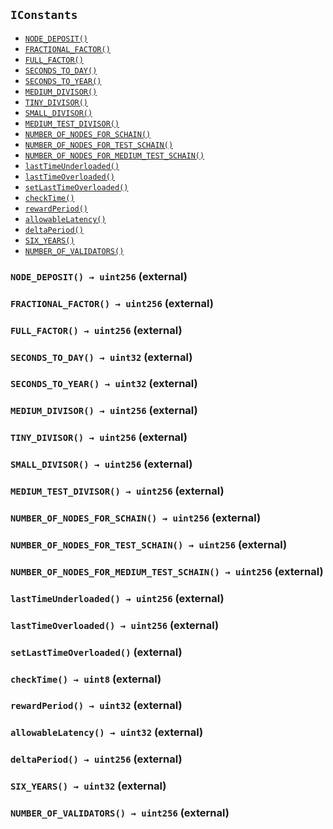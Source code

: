 [ConstantsHolder]: ../ConstantsHolder.md#ConstantsHolder
[Permissions-allow-string-]: ../ConstantsHolder.md#Permissions-allow-string-
[Permissions-allowMultiple-string-string-]: ../ConstantsHolder.md#Permissions-allowMultiple-string-string-
[Ownable-onlyOwner--]: ../ConstantsHolder.md#Ownable-onlyOwner--
[ConstantsHolder-constructor-address-]: ../ConstantsHolder.md#ConstantsHolder-constructor-address-
[ConstantsHolder-setPeriods-uint32-uint32-]: ../ConstantsHolder.md#ConstantsHolder-setPeriods-uint32-uint32-
[ConstantsHolder-setCheckTime-uint8-]: ../ConstantsHolder.md#ConstantsHolder-setCheckTime-uint8-
[ConstantsHolder-setLastTimeUnderloaded--]: ../ConstantsHolder.md#ConstantsHolder-setLastTimeUnderloaded--
[ConstantsHolder-setLastTimeOverloaded--]: ../ConstantsHolder.md#ConstantsHolder-setLastTimeOverloaded--
[ConstantsHolder-setLatency-uint32-]: ../ConstantsHolder.md#ConstantsHolder-setLatency-uint32-
[Ownable-constructor--]: ../ConstantsHolder.md#Ownable-constructor--
[Ownable-transferOwnership-address-]: ../ConstantsHolder.md#Ownable-transferOwnership-address-
[IConstants-NODE_DEPOSIT--]: ../ConstantsHolder.md#IConstants-NODE_DEPOSIT--
[IConstants-FRACTIONAL_FACTOR--]: ../ConstantsHolder.md#IConstants-FRACTIONAL_FACTOR--
[IConstants-FULL_FACTOR--]: ../ConstantsHolder.md#IConstants-FULL_FACTOR--
[IConstants-SECONDS_TO_DAY--]: ../ConstantsHolder.md#IConstants-SECONDS_TO_DAY--
[IConstants-SECONDS_TO_YEAR--]: ../ConstantsHolder.md#IConstants-SECONDS_TO_YEAR--
[IConstants-MEDIUM_DIVISOR--]: ../ConstantsHolder.md#IConstants-MEDIUM_DIVISOR--
[IConstants-TINY_DIVISOR--]: ../ConstantsHolder.md#IConstants-TINY_DIVISOR--
[IConstants-SMALL_DIVISOR--]: ../ConstantsHolder.md#IConstants-SMALL_DIVISOR--
[IConstants-MEDIUM_TEST_DIVISOR--]: ../ConstantsHolder.md#IConstants-MEDIUM_TEST_DIVISOR--
[IConstants-NUMBER_OF_NODES_FOR_SCHAIN--]: ../ConstantsHolder.md#IConstants-NUMBER_OF_NODES_FOR_SCHAIN--
[IConstants-NUMBER_OF_NODES_FOR_TEST_SCHAIN--]: ../ConstantsHolder.md#IConstants-NUMBER_OF_NODES_FOR_TEST_SCHAIN--
[IConstants-NUMBER_OF_NODES_FOR_MEDIUM_TEST_SCHAIN--]: ../ConstantsHolder.md#IConstants-NUMBER_OF_NODES_FOR_MEDIUM_TEST_SCHAIN--
[IConstants-lastTimeUnderloaded--]: ../ConstantsHolder.md#IConstants-lastTimeUnderloaded--
[IConstants-lastTimeOverloaded--]: ../ConstantsHolder.md#IConstants-lastTimeOverloaded--
[IConstants-checkTime--]: ../ConstantsHolder.md#IConstants-checkTime--
[IConstants-rewardPeriod--]: ../ConstantsHolder.md#IConstants-rewardPeriod--
[IConstants-allowableLatency--]: ../ConstantsHolder.md#IConstants-allowableLatency--
[IConstants-deltaPeriod--]: ../ConstantsHolder.md#IConstants-deltaPeriod--
[IConstants-SIX_YEARS--]: ../ConstantsHolder.md#IConstants-SIX_YEARS--
[IConstants-NUMBER_OF_VALIDATORS--]: ../ConstantsHolder.md#IConstants-NUMBER_OF_VALIDATORS--
[ContractManager]: ../ContractManager.md#ContractManager
[Ownable-onlyOwner--]: ../ContractManager.md#Ownable-onlyOwner--
[ContractManager-setContractsAddress-string-address-]: ../ContractManager.md#ContractManager-setContractsAddress-string-address-
[Ownable-constructor--]: ../ContractManager.md#Ownable-constructor--
[Ownable-transferOwnership-address-]: ../ContractManager.md#Ownable-transferOwnership-address-
[ContractManager-ContractUpgraded-string-address-]: ../ContractManager.md#ContractManager-ContractUpgraded-string-address-
[ContractReceiver]: ../ContractReceiver.md#ContractReceiver
[ContractReceiver-tokenFallback-address-uint256-bytes-]: ../ContractReceiver.md#ContractReceiver-tokenFallback-address-uint256-bytes-
[Decryption]: ../Decryption.md#Decryption
[Decryption-encrypt-uint256-bytes32-]: ../Decryption.md#Decryption-encrypt-uint256-bytes32-
[Decryption-decrypt-bytes32-bytes32-]: ../Decryption.md#Decryption-decrypt-bytes32-bytes32-
[ECDH]: ../ECDH.md#ECDH
[ECDH-constructor--]: ../ECDH.md#ECDH-constructor--
[ECDH-publicKey-uint256-]: ../ECDH.md#ECDH-publicKey-uint256-
[ECDH-deriveKey-uint256-uint256-uint256-]: ../ECDH.md#ECDH-deriveKey-uint256-uint256-uint256-
[ECDH-jAdd-uint256-uint256-uint256-uint256-]: ../ECDH.md#ECDH-jAdd-uint256-uint256-uint256-uint256-
[ECDH-jSub-uint256-uint256-uint256-uint256-]: ../ECDH.md#ECDH-jSub-uint256-uint256-uint256-uint256-
[ECDH-jMul-uint256-uint256-uint256-uint256-]: ../ECDH.md#ECDH-jMul-uint256-uint256-uint256-uint256-
[ECDH-jDiv-uint256-uint256-uint256-uint256-]: ../ECDH.md#ECDH-jDiv-uint256-uint256-uint256-uint256-
[ECDH-inverse-uint256-]: ../ECDH.md#ECDH-inverse-uint256-
[ECDH-ecAdd-uint256-uint256-uint256-uint256-uint256-uint256-]: ../ECDH.md#ECDH-ecAdd-uint256-uint256-uint256-uint256-uint256-uint256-
[ECDH-ecDouble-uint256-uint256-uint256-]: ../ECDH.md#ECDH-ecDouble-uint256-uint256-uint256-
[ECDH-ecMul-uint256-uint256-uint256-uint256-]: ../ECDH.md#ECDH-ecMul-uint256-uint256-uint256-uint256-
[AES]: ../ECIES.md#AES
[AES-isInitialized--]: ../ECIES.md#AES-isInitialized--
[AES-constructor-uint16-]: ../ECIES.md#AES-constructor-uint16-
[AES-setSbox--]: ../ECIES.md#AES-setSbox--
[AES-setInvSbox--]: ../ECIES.md#AES-setInvSbox--
[AES-encrypt-string-bytes-]: ../ECIES.md#AES-encrypt-string-bytes-
[AES-decrypt-bytes-bytes-]: ../ECIES.md#AES-decrypt-bytes-bytes-
[AES-encrypt1-bytes-bytes-]: ../ECIES.md#AES-encrypt1-bytes-bytes-
[AES-decrypt1-bytes-bytes-]: ../ECIES.md#AES-decrypt1-bytes-bytes-
[AES-keyExpansion-bytes-]: ../ECIES.md#AES-keyExpansion-bytes-
[AES-addRoundKey-bytes-bytes-]: ../ECIES.md#AES-addRoundKey-bytes-bytes-
[AES-subBytes-bytes-]: ../ECIES.md#AES-subBytes-bytes-
[AES-invSubBytes-bytes-]: ../ECIES.md#AES-invSubBytes-bytes-
[AES-shiftRows-bytes-]: ../ECIES.md#AES-shiftRows-bytes-
[AES-invShiftRows-bytes-]: ../ECIES.md#AES-invShiftRows-bytes-
[AES-mixColumns-bytes-]: ../ECIES.md#AES-mixColumns-bytes-
[AES-invMixColumns-bytes-]: ../ECIES.md#AES-invMixColumns-bytes-
[AES-getByteFromSbox-bytes1-]: ../ECIES.md#AES-getByteFromSbox-bytes1-
[AES-getByteFromInvSbox-bytes1-]: ../ECIES.md#AES-getByteFromInvSbox-bytes1-
[AES-mulBy02-bytes1-]: ../ECIES.md#AES-mulBy02-bytes1-
[AES-mulBy03-bytes1-]: ../ECIES.md#AES-mulBy03-bytes1-
[AES-mulBy09-bytes1-]: ../ECIES.md#AES-mulBy09-bytes1-
[AES-mulBy0b-bytes1-]: ../ECIES.md#AES-mulBy0b-bytes1-
[AES-mulBy0d-bytes1-]: ../ECIES.md#AES-mulBy0d-bytes1-
[AES-mulBy0e-bytes1-]: ../ECIES.md#AES-mulBy0e-bytes1-
[AES-Encrypted-bytes-]: ../ECIES.md#AES-Encrypted-bytes-
[AES-Decrypted-string-]: ../ECIES.md#AES-Decrypted-string-
[ISkaleDKG]: ../GroupsData.md#ISkaleDKG
[ISkaleDKG-openChannel-bytes32-]: ../GroupsData.md#ISkaleDKG-openChannel-bytes32-
[ISkaleDKG-deleteChannel-bytes32-]: ../GroupsData.md#ISkaleDKG-deleteChannel-bytes32-
[ISkaleDKG-isChannelOpened-bytes32-]: ../GroupsData.md#ISkaleDKG-isChannelOpened-bytes32-
[GroupsData]: ../GroupsData.md#GroupsData
[Permissions-allow-string-]: ../GroupsData.md#Permissions-allow-string-
[Permissions-allowMultiple-string-string-]: ../GroupsData.md#Permissions-allowMultiple-string-string-
[Ownable-onlyOwner--]: ../GroupsData.md#Ownable-onlyOwner--
[GroupsData-constructor-string-address-]: ../GroupsData.md#GroupsData-constructor-string-address-
[GroupsData-addGroup-bytes32-uint256-bytes32-]: ../GroupsData.md#GroupsData-addGroup-bytes32-uint256-bytes32-
[GroupsData-setException-bytes32-uint256-]: ../GroupsData.md#GroupsData-setException-bytes32-uint256-
[GroupsData-setPublicKey-bytes32-uint256-uint256-uint256-uint256-]: ../GroupsData.md#GroupsData-setPublicKey-bytes32-uint256-uint256-uint256-uint256-
[GroupsData-setNodeInGroup-bytes32-uint256-]: ../GroupsData.md#GroupsData-setNodeInGroup-bytes32-uint256-
[GroupsData-removeNodeFromGroup-uint256-bytes32-]: ../GroupsData.md#GroupsData-removeNodeFromGroup-uint256-bytes32-
[GroupsData-removeAllNodesInGroup-bytes32-]: ../GroupsData.md#GroupsData-removeAllNodesInGroup-bytes32-
[GroupsData-setNodesInGroup-bytes32-uint256---]: ../GroupsData.md#GroupsData-setNodesInGroup-bytes32-uint256---
[GroupsData-setGroupFailedDKG-bytes32-]: ../GroupsData.md#GroupsData-setGroupFailedDKG-bytes32-
[GroupsData-removeGroup-bytes32-]: ../GroupsData.md#GroupsData-removeGroup-bytes32-
[GroupsData-removeExceptionNode-bytes32-uint256-]: ../GroupsData.md#GroupsData-removeExceptionNode-bytes32-uint256-
[GroupsData-isGroupActive-bytes32-]: ../GroupsData.md#GroupsData-isGroupActive-bytes32-
[GroupsData-isExceptionNode-bytes32-uint256-]: ../GroupsData.md#GroupsData-isExceptionNode-bytes32-uint256-
[GroupsData-getGroupsPublicKey-bytes32-]: ../GroupsData.md#GroupsData-getGroupsPublicKey-bytes32-
[GroupsData-getNodesInGroup-bytes32-]: ../GroupsData.md#GroupsData-getNodesInGroup-bytes32-
[GroupsData-getGroupData-bytes32-]: ../GroupsData.md#GroupsData-getGroupData-bytes32-
[GroupsData-getRecommendedNumberOfNodes-bytes32-]: ../GroupsData.md#GroupsData-getRecommendedNumberOfNodes-bytes32-
[GroupsData-getNumberOfNodesInGroup-bytes32-]: ../GroupsData.md#GroupsData-getNumberOfNodesInGroup-bytes32-
[Permissions-constructor-address-]: ../GroupsData.md#Permissions-constructor-address-
[Ownable-constructor--]: ../GroupsData.md#Ownable-constructor--
[Ownable-transferOwnership-address-]: ../GroupsData.md#Ownable-transferOwnership-address-
[ISkaleVerifier]: ../GroupsFunctionality.md#ISkaleVerifier
[ISkaleVerifier-verify-uint256-uint256-uint256-uint256-uint256-uint256-uint256-uint256-]: ../GroupsFunctionality.md#ISkaleVerifier-verify-uint256-uint256-uint256-uint256-uint256-uint256-uint256-uint256-
[GroupsFunctionality]: ../GroupsFunctionality.md#GroupsFunctionality
[Permissions-allow-string-]: ../GroupsFunctionality.md#Permissions-allow-string-
[Permissions-allowMultiple-string-string-]: ../GroupsFunctionality.md#Permissions-allowMultiple-string-string-
[Ownable-onlyOwner--]: ../GroupsFunctionality.md#Ownable-onlyOwner--
[GroupsFunctionality-constructor-string-string-address-]: ../GroupsFunctionality.md#GroupsFunctionality-constructor-string-string-address-
[GroupsFunctionality-verifySignature-bytes32-uint256-uint256-uint256-uint256-]: ../GroupsFunctionality.md#GroupsFunctionality-verifySignature-bytes32-uint256-uint256-uint256-uint256-
[GroupsFunctionality-addGroup-bytes32-uint256-bytes32-]: ../GroupsFunctionality.md#GroupsFunctionality-addGroup-bytes32-uint256-bytes32-
[GroupsFunctionality-deleteGroup-bytes32-]: ../GroupsFunctionality.md#GroupsFunctionality-deleteGroup-bytes32-
[GroupsFunctionality-upgradeGroup-bytes32-uint256-bytes32-]: ../GroupsFunctionality.md#GroupsFunctionality-upgradeGroup-bytes32-uint256-bytes32-
[GroupsFunctionality-findNode-bytes32-uint256-]: ../GroupsFunctionality.md#GroupsFunctionality-findNode-bytes32-uint256-
[GroupsFunctionality-generateGroup-bytes32-]: ../GroupsFunctionality.md#GroupsFunctionality-generateGroup-bytes32-
[GroupsFunctionality-selectNodeToGroup-bytes32-]: ../GroupsFunctionality.md#GroupsFunctionality-selectNodeToGroup-bytes32-
[GroupsFunctionality-swap-uint256---uint256-uint256-]: ../GroupsFunctionality.md#GroupsFunctionality-swap-uint256---uint256-uint256-
[Permissions-constructor-address-]: ../GroupsFunctionality.md#Permissions-constructor-address-
[Ownable-constructor--]: ../GroupsFunctionality.md#Ownable-constructor--
[Ownable-transferOwnership-address-]: ../GroupsFunctionality.md#Ownable-transferOwnership-address-
[GroupsFunctionality-GroupAdded-bytes32-bytes32-uint32-uint256-]: ../GroupsFunctionality.md#GroupsFunctionality-GroupAdded-bytes32-bytes32-uint32-uint256-
[GroupsFunctionality-ExceptionSet-bytes32-uint256-uint32-uint256-]: ../GroupsFunctionality.md#GroupsFunctionality-ExceptionSet-bytes32-uint256-uint32-uint256-
[GroupsFunctionality-GroupDeleted-bytes32-uint32-uint256-]: ../GroupsFunctionality.md#GroupsFunctionality-GroupDeleted-bytes32-uint32-uint256-
[GroupsFunctionality-GroupUpgraded-bytes32-bytes32-uint32-uint256-]: ../GroupsFunctionality.md#GroupsFunctionality-GroupUpgraded-bytes32-bytes32-uint32-uint256-
[GroupsFunctionality-GroupGenerated-bytes32-uint256---uint32-uint256-]: ../GroupsFunctionality.md#GroupsFunctionality-GroupGenerated-bytes32-uint256---uint32-uint256-
[ManagerData]: ../ManagerData.md#ManagerData
[Permissions-allow-string-]: ../ManagerData.md#Permissions-allow-string-
[Permissions-allowMultiple-string-string-]: ../ManagerData.md#Permissions-allowMultiple-string-string-
[Ownable-onlyOwner--]: ../ManagerData.md#Ownable-onlyOwner--
[ManagerData-constructor-string-address-]: ../ManagerData.md#ManagerData-constructor-string-address-
[ManagerData-setMinersCap-uint256-]: ../ManagerData.md#ManagerData-setMinersCap-uint256-
[ManagerData-setStageTimeAndStageNodes-uint256-]: ../ManagerData.md#ManagerData-setStageTimeAndStageNodes-uint256-
[Permissions-constructor-address-]: ../ManagerData.md#Permissions-constructor-address-
[Ownable-constructor--]: ../ManagerData.md#Ownable-constructor--
[Ownable-transferOwnership-address-]: ../ManagerData.md#Ownable-transferOwnership-address-
[IManagerData-minersCap--]: ../ManagerData.md#IManagerData-minersCap--
[IManagerData-startTime--]: ../ManagerData.md#IManagerData-startTime--
[IManagerData-stageTime--]: ../ManagerData.md#IManagerData-stageTime--
[IManagerData-stageNodes--]: ../ManagerData.md#IManagerData-stageNodes--
[Migrations]: ../Migrations.md#Migrations
[Migrations-restricted--]: ../Migrations.md#Migrations-restricted--
[Migrations-constructor--]: ../Migrations.md#Migrations-constructor--
[Migrations-setCompleted-uint256-]: ../Migrations.md#Migrations-setCompleted-uint256-
[Migrations-upgrade-address-]: ../Migrations.md#Migrations-upgrade-address-
[NodesData]: ../NodesData.md#NodesData
[Permissions-allow-string-]: ../NodesData.md#Permissions-allow-string-
[Permissions-allowMultiple-string-string-]: ../NodesData.md#Permissions-allowMultiple-string-string-
[Ownable-onlyOwner--]: ../NodesData.md#Ownable-onlyOwner--
[NodesData-constructor-uint256-address-]: ../NodesData.md#NodesData-constructor-uint256-address-
[NodesData-getNodesWithFreeSpace-uint256-uint256-]: ../NodesData.md#NodesData-getNodesWithFreeSpace-uint256-uint256-
[NodesData-addNode-address-string-bytes4-bytes4-uint16-bytes-]: ../NodesData.md#NodesData-addNode-address-string-bytes4-bytes4-uint16-bytes-
[NodesData-addFractionalNode-uint256-]: ../NodesData.md#NodesData-addFractionalNode-uint256-
[NodesData-addFullNode-uint256-]: ../NodesData.md#NodesData-addFullNode-uint256-
[NodesData-setNodeLeaving-uint256-]: ../NodesData.md#NodesData-setNodeLeaving-uint256-
[NodesData-setNodeLeft-uint256-]: ../NodesData.md#NodesData-setNodeLeft-uint256-
[NodesData-removeFractionalNode-uint256-]: ../NodesData.md#NodesData-removeFractionalNode-uint256-
[NodesData-removeFullNode-uint256-]: ../NodesData.md#NodesData-removeFullNode-uint256-
[NodesData-removeSpaceFromFractionalNode-uint256-uint256-]: ../NodesData.md#NodesData-removeSpaceFromFractionalNode-uint256-uint256-
[NodesData-removeSpaceFromFullNode-uint256-uint256-]: ../NodesData.md#NodesData-removeSpaceFromFullNode-uint256-uint256-
[NodesData-addSpaceToFractionalNode-uint256-uint256-]: ../NodesData.md#NodesData-addSpaceToFractionalNode-uint256-uint256-
[NodesData-addSpaceToFullNode-uint256-uint256-]: ../NodesData.md#NodesData-addSpaceToFullNode-uint256-uint256-
[NodesData-changeNodeLastRewardDate-uint256-]: ../NodesData.md#NodesData-changeNodeLastRewardDate-uint256-
[NodesData-isNodeExist-address-uint256-]: ../NodesData.md#NodesData-isNodeExist-address-uint256-
[NodesData-isLeavingPeriodExpired-uint256-]: ../NodesData.md#NodesData-isLeavingPeriodExpired-uint256-
[NodesData-isTimeForReward-uint256-]: ../NodesData.md#NodesData-isTimeForReward-uint256-
[NodesData-getNodeIP-uint256-]: ../NodesData.md#NodesData-getNodeIP-uint256-
[NodesData-getNodePort-uint256-]: ../NodesData.md#NodesData-getNodePort-uint256-
[NodesData-getNodePublicKey-uint256-]: ../NodesData.md#NodesData-getNodePublicKey-uint256-
[NodesData-isNodeLeaving-uint256-]: ../NodesData.md#NodesData-isNodeLeaving-uint256-
[NodesData-isNodeLeft-uint256-]: ../NodesData.md#NodesData-isNodeLeft-uint256-
[NodesData-getNodeLastRewardDate-uint256-]: ../NodesData.md#NodesData-getNodeLastRewardDate-uint256-
[NodesData-getNodeNextRewardDate-uint256-]: ../NodesData.md#NodesData-getNodeNextRewardDate-uint256-
[NodesData-getNumberOfNodes--]: ../NodesData.md#NodesData-getNumberOfNodes--
[NodesData-getNumberOfFractionalNodes--]: ../NodesData.md#NodesData-getNumberOfFractionalNodes--
[NodesData-getNumberOfFullNodes--]: ../NodesData.md#NodesData-getNumberOfFullNodes--
[NodesData-getNumberOnlineNodes--]: ../NodesData.md#NodesData-getNumberOnlineNodes--
[NodesData-getNumberOfFreeFractionalNodes-uint256-uint256-]: ../NodesData.md#NodesData-getNumberOfFreeFractionalNodes-uint256-uint256-
[NodesData-getNumberOfFreeFullNodes-uint256-]: ../NodesData.md#NodesData-getNumberOfFreeFullNodes-uint256-
[NodesData-getActiveNodeIPs--]: ../NodesData.md#NodesData-getActiveNodeIPs--
[NodesData-getActiveNodesByAddress--]: ../NodesData.md#NodesData-getActiveNodesByAddress--
[NodesData-isNodeActive-uint256-]: ../NodesData.md#NodesData-isNodeActive-uint256-
[NodesData-getActiveNodeIds--]: ../NodesData.md#NodesData-getActiveNodeIds--
[NodesData-getNodesWithFreeSpace-struct-NodesData-NodeFilling---uint256-]: ../NodesData.md#NodesData-getNodesWithFreeSpace-struct-NodesData-NodeFilling---uint256-
[NodesData-countNodesWithFreeSpace-struct-NodesData-NodeFilling---uint256-]: ../NodesData.md#NodesData-countNodesWithFreeSpace-struct-NodesData-NodeFilling---uint256-
[Permissions-constructor-address-]: ../NodesData.md#Permissions-constructor-address-
[Ownable-constructor--]: ../NodesData.md#Ownable-constructor--
[Ownable-transferOwnership-address-]: ../NodesData.md#Ownable-transferOwnership-address-
[INodesData-nodesIPCheck-bytes4-]: ../NodesData.md#INodesData-nodesIPCheck-bytes4-
[INodesData-nodesNameCheck-bytes32-]: ../NodesData.md#INodesData-nodesNameCheck-bytes32-
[INodesData-nodesLink-uint256-]: ../NodesData.md#INodesData-nodesLink-uint256-
[INodesData-numberOfActiveNodes--]: ../NodesData.md#INodesData-numberOfActiveNodes--
[INodesData-numberOfLeavingNodes--]: ../NodesData.md#INodesData-numberOfLeavingNodes--
[INodesData-fullNodes-uint256-]: ../NodesData.md#INodesData-fullNodes-uint256-
[INodesData-fractionalNodes-uint256-]: ../NodesData.md#INodesData-fractionalNodes-uint256-
[NodesFunctionality]: ../NodesFunctionality.md#NodesFunctionality
[Permissions-allow-string-]: ../NodesFunctionality.md#Permissions-allow-string-
[Permissions-allowMultiple-string-string-]: ../NodesFunctionality.md#Permissions-allowMultiple-string-string-
[Ownable-onlyOwner--]: ../NodesFunctionality.md#Ownable-onlyOwner--
[NodesFunctionality-constructor-address-]: ../NodesFunctionality.md#NodesFunctionality-constructor-address-
[NodesFunctionality-createNode-address-uint256-bytes-]: ../NodesFunctionality.md#NodesFunctionality-createNode-address-uint256-bytes-
[NodesFunctionality-removeNode-address-uint256-]: ../NodesFunctionality.md#NodesFunctionality-removeNode-address-uint256-
[NodesFunctionality-removeNodeByRoot-uint256-]: ../NodesFunctionality.md#NodesFunctionality-removeNodeByRoot-uint256-
[NodesFunctionality-initWithdrawDeposit-address-uint256-]: ../NodesFunctionality.md#NodesFunctionality-initWithdrawDeposit-address-uint256-
[NodesFunctionality-completeWithdrawDeposit-address-uint256-]: ../NodesFunctionality.md#NodesFunctionality-completeWithdrawDeposit-address-uint256-
[NodesFunctionality-setNodeType-address-address-uint256-]: ../NodesFunctionality.md#NodesFunctionality-setNodeType-address-address-uint256-
[Ownable-constructor--]: ../NodesFunctionality.md#Ownable-constructor--
[Ownable-transferOwnership-address-]: ../NodesFunctionality.md#Ownable-transferOwnership-address-
[NodesFunctionality-NodeCreated-uint256-address-string-bytes4-bytes4-uint16-uint16-uint32-uint256-]: ../NodesFunctionality.md#NodesFunctionality-NodeCreated-uint256-address-string-bytes4-bytes4-uint16-uint16-uint32-uint256-
[NodesFunctionality-WithdrawDepositFromNodeComplete-uint256-address-uint256-uint32-uint256-]: ../NodesFunctionality.md#NodesFunctionality-WithdrawDepositFromNodeComplete-uint256-address-uint256-uint32-uint256-
[NodesFunctionality-WithdrawDepositFromNodeInit-uint256-address-uint32-uint32-uint256-]: ../NodesFunctionality.md#NodesFunctionality-WithdrawDepositFromNodeInit-uint256-address-uint32-uint32-uint256-
[Ownable]: ../Ownable.md#Ownable
[Ownable-onlyOwner--]: ../Ownable.md#Ownable-onlyOwner--
[Ownable-constructor--]: ../Ownable.md#Ownable-constructor--
[Ownable-transferOwnership-address-]: ../Ownable.md#Ownable-transferOwnership-address-
[Permissions]: ../Permissions.md#Permissions
[Permissions-allow-string-]: ../Permissions.md#Permissions-allow-string-
[Permissions-allowMultiple-string-string-]: ../Permissions.md#Permissions-allowMultiple-string-string-
[Ownable-onlyOwner--]: ../Permissions.md#Ownable-onlyOwner--
[Permissions-constructor-address-]: ../Permissions.md#Permissions-constructor-address-
[Ownable-constructor--]: ../Permissions.md#Ownable-constructor--
[Ownable-transferOwnership-address-]: ../Permissions.md#Ownable-transferOwnership-address-
[Pricing]: ../Pricing.md#Pricing
[Permissions-allow-string-]: ../Pricing.md#Permissions-allow-string-
[Permissions-allowMultiple-string-string-]: ../Pricing.md#Permissions-allowMultiple-string-string-
[Ownable-onlyOwner--]: ../Pricing.md#Ownable-onlyOwner--
[Pricing-constructor-address-]: ../Pricing.md#Pricing-constructor-address-
[Pricing-initNodes--]: ../Pricing.md#Pricing-initNodes--
[Pricing-adjustPrice--]: ../Pricing.md#Pricing-adjustPrice--
[Pricing-checkAllNodes--]: ../Pricing.md#Pricing-checkAllNodes--
[Pricing-getTotalLoadPercentage--]: ../Pricing.md#Pricing-getTotalLoadPercentage--
[Ownable-constructor--]: ../Pricing.md#Ownable-constructor--
[Ownable-transferOwnership-address-]: ../Pricing.md#Ownable-transferOwnership-address-
[SchainsData]: ../SchainsData.md#SchainsData
[Permissions-allow-string-]: ../SchainsData.md#Permissions-allow-string-
[Permissions-allowMultiple-string-string-]: ../SchainsData.md#Permissions-allowMultiple-string-string-
[Ownable-onlyOwner--]: ../SchainsData.md#Ownable-onlyOwner--
[SchainsData-constructor-string-address-]: ../SchainsData.md#SchainsData-constructor-string-address-
[SchainsData-initializeSchain-string-address-uint256-uint256-]: ../SchainsData.md#SchainsData-initializeSchain-string-address-uint256-uint256-
[SchainsData-setSchainIndex-bytes32-address-]: ../SchainsData.md#SchainsData-setSchainIndex-bytes32-address-
[SchainsData-addSchainForNode-uint256-bytes32-]: ../SchainsData.md#SchainsData-addSchainForNode-uint256-bytes32-
[SchainsData-setSchainPartOfNode-bytes32-uint256-]: ../SchainsData.md#SchainsData-setSchainPartOfNode-bytes32-uint256-
[SchainsData-changeLifetime-bytes32-uint256-uint256-]: ../SchainsData.md#SchainsData-changeLifetime-bytes32-uint256-uint256-
[SchainsData-removeSchain-bytes32-address-]: ../SchainsData.md#SchainsData-removeSchain-bytes32-address-
[SchainsData-removeSchainForNode-uint256-uint256-]: ../SchainsData.md#SchainsData-removeSchainForNode-uint256-uint256-
[SchainsData-getSchains--]: ../SchainsData.md#SchainsData-getSchains--
[SchainsData-getSchainsPartOfNode-bytes32-]: ../SchainsData.md#SchainsData-getSchainsPartOfNode-bytes32-
[SchainsData-getSchainListSize-address-]: ../SchainsData.md#SchainsData-getSchainListSize-address-
[SchainsData-getSchainIdsByAddress-address-]: ../SchainsData.md#SchainsData-getSchainIdsByAddress-address-
[SchainsData-getSchainIdsForNode-uint256-]: ../SchainsData.md#SchainsData-getSchainIdsForNode-uint256-
[SchainsData-getLengthOfSchainsForNode-uint256-]: ../SchainsData.md#SchainsData-getLengthOfSchainsForNode-uint256-
[SchainsData-getSchainIdFromSchainName-string-]: ../SchainsData.md#SchainsData-getSchainIdFromSchainName-string-
[SchainsData-getSchainOwner-bytes32-]: ../SchainsData.md#SchainsData-getSchainOwner-bytes32-
[SchainsData-isSchainNameAvailable-string-]: ../SchainsData.md#SchainsData-isSchainNameAvailable-string-
[SchainsData-isTimeExpired-bytes32-]: ../SchainsData.md#SchainsData-isTimeExpired-bytes32-
[SchainsData-isOwnerAddress-address-bytes32-]: ../SchainsData.md#SchainsData-isOwnerAddress-address-bytes32-
[GroupsData-addGroup-bytes32-uint256-bytes32-]: ../SchainsData.md#GroupsData-addGroup-bytes32-uint256-bytes32-
[GroupsData-setException-bytes32-uint256-]: ../SchainsData.md#GroupsData-setException-bytes32-uint256-
[GroupsData-setPublicKey-bytes32-uint256-uint256-uint256-uint256-]: ../SchainsData.md#GroupsData-setPublicKey-bytes32-uint256-uint256-uint256-uint256-
[GroupsData-setNodeInGroup-bytes32-uint256-]: ../SchainsData.md#GroupsData-setNodeInGroup-bytes32-uint256-
[GroupsData-removeNodeFromGroup-uint256-bytes32-]: ../SchainsData.md#GroupsData-removeNodeFromGroup-uint256-bytes32-
[GroupsData-removeAllNodesInGroup-bytes32-]: ../SchainsData.md#GroupsData-removeAllNodesInGroup-bytes32-
[GroupsData-setNodesInGroup-bytes32-uint256---]: ../SchainsData.md#GroupsData-setNodesInGroup-bytes32-uint256---
[GroupsData-setGroupFailedDKG-bytes32-]: ../SchainsData.md#GroupsData-setGroupFailedDKG-bytes32-
[GroupsData-removeGroup-bytes32-]: ../SchainsData.md#GroupsData-removeGroup-bytes32-
[GroupsData-removeExceptionNode-bytes32-uint256-]: ../SchainsData.md#GroupsData-removeExceptionNode-bytes32-uint256-
[GroupsData-isGroupActive-bytes32-]: ../SchainsData.md#GroupsData-isGroupActive-bytes32-
[GroupsData-isExceptionNode-bytes32-uint256-]: ../SchainsData.md#GroupsData-isExceptionNode-bytes32-uint256-
[GroupsData-getGroupsPublicKey-bytes32-]: ../SchainsData.md#GroupsData-getGroupsPublicKey-bytes32-
[GroupsData-getNodesInGroup-bytes32-]: ../SchainsData.md#GroupsData-getNodesInGroup-bytes32-
[GroupsData-getGroupData-bytes32-]: ../SchainsData.md#GroupsData-getGroupData-bytes32-
[GroupsData-getRecommendedNumberOfNodes-bytes32-]: ../SchainsData.md#GroupsData-getRecommendedNumberOfNodes-bytes32-
[GroupsData-getNumberOfNodesInGroup-bytes32-]: ../SchainsData.md#GroupsData-getNumberOfNodesInGroup-bytes32-
[Permissions-constructor-address-]: ../SchainsData.md#Permissions-constructor-address-
[Ownable-constructor--]: ../SchainsData.md#Ownable-constructor--
[Ownable-transferOwnership-address-]: ../SchainsData.md#Ownable-transferOwnership-address-
[ISchainsData-schainsAtSystem-uint256-]: ../SchainsData.md#ISchainsData-schainsAtSystem-uint256-
[ISchainsData-numberOfSchains--]: ../SchainsData.md#ISchainsData-numberOfSchains--
[ISchainsData-sumOfSchainsResources--]: ../SchainsData.md#ISchainsData-sumOfSchainsResources--
[ISchainsData-schainsForNodes-uint256-uint256-]: ../SchainsData.md#ISchainsData-schainsForNodes-uint256-uint256-
[ISchainsFunctionalityInternal]: ../SchainsFunctionality.md#ISchainsFunctionalityInternal
[ISchainsFunctionalityInternal-getNodesDataFromTypeOfSchain-uint256-]: ../SchainsFunctionality.md#ISchainsFunctionalityInternal-getNodesDataFromTypeOfSchain-uint256-
[ISchainsFunctionalityInternal-createGroupForSchain-string-bytes32-uint256-uint256-]: ../SchainsFunctionality.md#ISchainsFunctionalityInternal-createGroupForSchain-string-bytes32-uint256-uint256-
[ISchainsFunctionalityInternal-findSchainAtSchainsForNode-uint256-bytes32-]: ../SchainsFunctionality.md#ISchainsFunctionalityInternal-findSchainAtSchainsForNode-uint256-bytes32-
[ISchainsFunctionalityInternal-deleteGroup-bytes32-]: ../SchainsFunctionality.md#ISchainsFunctionalityInternal-deleteGroup-bytes32-
[ISchainsFunctionalityInternal-replaceNode-uint256-bytes32-]: ../SchainsFunctionality.md#ISchainsFunctionalityInternal-replaceNode-uint256-bytes32-
[ISchainsFunctionalityInternal-removeNodeFromSchain-uint256-bytes32-]: ../SchainsFunctionality.md#ISchainsFunctionalityInternal-removeNodeFromSchain-uint256-bytes32-
[SchainsFunctionality]: ../SchainsFunctionality.md#SchainsFunctionality
[Permissions-allow-string-]: ../SchainsFunctionality.md#Permissions-allow-string-
[Permissions-allowMultiple-string-string-]: ../SchainsFunctionality.md#Permissions-allowMultiple-string-string-
[Ownable-onlyOwner--]: ../SchainsFunctionality.md#Ownable-onlyOwner--
[SchainsFunctionality-constructor-string-string-address-]: ../SchainsFunctionality.md#SchainsFunctionality-constructor-string-string-address-
[SchainsFunctionality-addSchain-address-uint256-bytes-]: ../SchainsFunctionality.md#SchainsFunctionality-addSchain-address-uint256-bytes-
[SchainsFunctionality-deleteSchain-address-string-]: ../SchainsFunctionality.md#SchainsFunctionality-deleteSchain-address-string-
[SchainsFunctionality-deleteSchainByRoot-string-]: ../SchainsFunctionality.md#SchainsFunctionality-deleteSchainByRoot-string-
[SchainsFunctionality-rotateNode-uint256-bytes32-]: ../SchainsFunctionality.md#SchainsFunctionality-rotateNode-uint256-bytes32-
[SchainsFunctionality-getSchainPrice-uint256-uint256-]: ../SchainsFunctionality.md#SchainsFunctionality-getSchainPrice-uint256-uint256-
[SchainsFunctionality-initializeSchainInSchainsData-string-address-uint256-uint256-]: ../SchainsFunctionality.md#SchainsFunctionality-initializeSchainInSchainsData-string-address-uint256-uint256-
[SchainsFunctionality-fallbackSchainParametersDataConverter-bytes-]: ../SchainsFunctionality.md#SchainsFunctionality-fallbackSchainParametersDataConverter-bytes-
[SchainsFunctionality-addSpace-uint256-uint256-]: ../SchainsFunctionality.md#SchainsFunctionality-addSpace-uint256-uint256-
[Permissions-constructor-address-]: ../SchainsFunctionality.md#Permissions-constructor-address-
[Ownable-constructor--]: ../SchainsFunctionality.md#Ownable-constructor--
[Ownable-transferOwnership-address-]: ../SchainsFunctionality.md#Ownable-transferOwnership-address-
[SchainsFunctionality-SchainCreated-string-address-uint256-uint256-uint256-uint256-uint16-bytes32-uint32-uint256-]: ../SchainsFunctionality.md#SchainsFunctionality-SchainCreated-string-address-uint256-uint256-uint256-uint256-uint16-bytes32-uint32-uint256-
[SchainsFunctionality-SchainDeleted-address-string-bytes32-]: ../SchainsFunctionality.md#SchainsFunctionality-SchainDeleted-address-string-bytes32-
[SchainsFunctionality-NodeRotated-bytes32-uint256-]: ../SchainsFunctionality.md#SchainsFunctionality-NodeRotated-bytes32-uint256-
[SchainsFunctionalityInternal]: ../SchainsFunctionalityInternal.md#SchainsFunctionalityInternal
[Permissions-allow-string-]: ../SchainsFunctionalityInternal.md#Permissions-allow-string-
[Permissions-allowMultiple-string-string-]: ../SchainsFunctionalityInternal.md#Permissions-allowMultiple-string-string-
[Ownable-onlyOwner--]: ../SchainsFunctionalityInternal.md#Ownable-onlyOwner--
[SchainsFunctionalityInternal-constructor-string-string-address-]: ../SchainsFunctionalityInternal.md#SchainsFunctionalityInternal-constructor-string-string-address-
[SchainsFunctionalityInternal-createGroupForSchain-string-bytes32-uint256-uint256-]: ../SchainsFunctionalityInternal.md#SchainsFunctionalityInternal-createGroupForSchain-string-bytes32-uint256-uint256-
[SchainsFunctionalityInternal-getNodesDataFromTypeOfSchain-uint256-]: ../SchainsFunctionalityInternal.md#SchainsFunctionalityInternal-getNodesDataFromTypeOfSchain-uint256-
[SchainsFunctionalityInternal-replaceNode-uint256-bytes32-]: ../SchainsFunctionalityInternal.md#SchainsFunctionalityInternal-replaceNode-uint256-bytes32-
[SchainsFunctionalityInternal-findSchainAtSchainsForNode-uint256-bytes32-]: ../SchainsFunctionalityInternal.md#SchainsFunctionalityInternal-findSchainAtSchainsForNode-uint256-bytes32-
[SchainsFunctionalityInternal-removeNodeFromSchain-uint256-bytes32-]: ../SchainsFunctionalityInternal.md#SchainsFunctionalityInternal-removeNodeFromSchain-uint256-bytes32-
[SchainsFunctionalityInternal-selectNodeToGroup-bytes32-]: ../SchainsFunctionalityInternal.md#SchainsFunctionalityInternal-selectNodeToGroup-bytes32-
[SchainsFunctionalityInternal-generateGroup-bytes32-]: ../SchainsFunctionalityInternal.md#SchainsFunctionalityInternal-generateGroup-bytes32-
[SchainsFunctionalityInternal-comparator-uint256-uint256-uint256-uint256-]: ../SchainsFunctionalityInternal.md#SchainsFunctionalityInternal-comparator-uint256-uint256-uint256-uint256-
[SchainsFunctionalityInternal-returnValidNodeIndex-uint256-uint256-]: ../SchainsFunctionalityInternal.md#SchainsFunctionalityInternal-returnValidNodeIndex-uint256-uint256-
[SchainsFunctionalityInternal-removeSpace-uint256-uint256-]: ../SchainsFunctionalityInternal.md#SchainsFunctionalityInternal-removeSpace-uint256-uint256-
[SchainsFunctionalityInternal-setNumberOfNodesInGroup-bytes32-uint256-address-]: ../SchainsFunctionalityInternal.md#SchainsFunctionalityInternal-setNumberOfNodesInGroup-bytes32-uint256-address-
[GroupsFunctionality-verifySignature-bytes32-uint256-uint256-uint256-uint256-]: ../SchainsFunctionalityInternal.md#GroupsFunctionality-verifySignature-bytes32-uint256-uint256-uint256-uint256-
[GroupsFunctionality-addGroup-bytes32-uint256-bytes32-]: ../SchainsFunctionalityInternal.md#GroupsFunctionality-addGroup-bytes32-uint256-bytes32-
[GroupsFunctionality-deleteGroup-bytes32-]: ../SchainsFunctionalityInternal.md#GroupsFunctionality-deleteGroup-bytes32-
[GroupsFunctionality-upgradeGroup-bytes32-uint256-bytes32-]: ../SchainsFunctionalityInternal.md#GroupsFunctionality-upgradeGroup-bytes32-uint256-bytes32-
[GroupsFunctionality-findNode-bytes32-uint256-]: ../SchainsFunctionalityInternal.md#GroupsFunctionality-findNode-bytes32-uint256-
[GroupsFunctionality-swap-uint256---uint256-uint256-]: ../SchainsFunctionalityInternal.md#GroupsFunctionality-swap-uint256---uint256-uint256-
[Permissions-constructor-address-]: ../SchainsFunctionalityInternal.md#Permissions-constructor-address-
[Ownable-constructor--]: ../SchainsFunctionalityInternal.md#Ownable-constructor--
[Ownable-transferOwnership-address-]: ../SchainsFunctionalityInternal.md#Ownable-transferOwnership-address-
[SchainsFunctionalityInternal-SchainNodes-string-bytes32-uint256---uint32-uint256-]: ../SchainsFunctionalityInternal.md#SchainsFunctionalityInternal-SchainNodes-string-bytes32-uint256---uint32-uint256-
[GroupsFunctionality-GroupAdded-bytes32-bytes32-uint32-uint256-]: ../SchainsFunctionalityInternal.md#GroupsFunctionality-GroupAdded-bytes32-bytes32-uint32-uint256-
[GroupsFunctionality-ExceptionSet-bytes32-uint256-uint32-uint256-]: ../SchainsFunctionalityInternal.md#GroupsFunctionality-ExceptionSet-bytes32-uint256-uint32-uint256-
[GroupsFunctionality-GroupDeleted-bytes32-uint32-uint256-]: ../SchainsFunctionalityInternal.md#GroupsFunctionality-GroupDeleted-bytes32-uint32-uint256-
[GroupsFunctionality-GroupUpgraded-bytes32-bytes32-uint32-uint256-]: ../SchainsFunctionalityInternal.md#GroupsFunctionality-GroupUpgraded-bytes32-bytes32-uint32-uint256-
[GroupsFunctionality-GroupGenerated-bytes32-uint256---uint32-uint256-]: ../SchainsFunctionalityInternal.md#GroupsFunctionality-GroupGenerated-bytes32-uint256---uint32-uint256-
[IECDH]: ../SkaleDKG.md#IECDH
[IECDH-deriveKey-uint256-uint256-uint256-]: ../SkaleDKG.md#IECDH-deriveKey-uint256-uint256-uint256-
[IDecryption]: ../SkaleDKG.md#IDecryption
[IDecryption-decrypt-bytes32-bytes32-]: ../SkaleDKG.md#IDecryption-decrypt-bytes32-bytes32-
[SkaleDKG]: ../SkaleDKG.md#SkaleDKG
[SkaleDKG-correctGroup-bytes32-]: ../SkaleDKG.md#SkaleDKG-correctGroup-bytes32-
[SkaleDKG-correctNode-bytes32-uint256-]: ../SkaleDKG.md#SkaleDKG-correctNode-bytes32-uint256-
[Permissions-allow-string-]: ../SkaleDKG.md#Permissions-allow-string-
[Permissions-allowMultiple-string-string-]: ../SkaleDKG.md#Permissions-allowMultiple-string-string-
[Ownable-onlyOwner--]: ../SkaleDKG.md#Ownable-onlyOwner--
[SkaleDKG-constructor-address-]: ../SkaleDKG.md#SkaleDKG-constructor-address-
[SkaleDKG-openChannel-bytes32-]: ../SkaleDKG.md#SkaleDKG-openChannel-bytes32-
[SkaleDKG-deleteChannel-bytes32-]: ../SkaleDKG.md#SkaleDKG-deleteChannel-bytes32-
[SkaleDKG-broadcast-bytes32-uint256-bytes-bytes-]: ../SkaleDKG.md#SkaleDKG-broadcast-bytes32-uint256-bytes-bytes-
[SkaleDKG-complaint-bytes32-uint256-uint256-]: ../SkaleDKG.md#SkaleDKG-complaint-bytes32-uint256-uint256-
[SkaleDKG-response-bytes32-uint256-uint256-bytes-]: ../SkaleDKG.md#SkaleDKG-response-bytes32-uint256-uint256-bytes-
[SkaleDKG-allright-bytes32-uint256-]: ../SkaleDKG.md#SkaleDKG-allright-bytes32-uint256-
[SkaleDKG-isChannelOpened-bytes32-]: ../SkaleDKG.md#SkaleDKG-isChannelOpened-bytes32-
[SkaleDKG-verify-uint256-uint256-bytes-bytes-]: ../SkaleDKG.md#SkaleDKG-verify-uint256-uint256-bytes-bytes-
[SkaleDKG-getCommonPublicKey-bytes32-uint256-]: ../SkaleDKG.md#SkaleDKG-getCommonPublicKey-bytes32-uint256-
[SkaleDKG-decryptMessage-bytes32-uint256-]: ../SkaleDKG.md#SkaleDKG-decryptMessage-bytes32-uint256-
[SkaleDKG-adding-bytes32-uint256-uint256-uint256-uint256-]: ../SkaleDKG.md#SkaleDKG-adding-bytes32-uint256-uint256-uint256-uint256-
[SkaleDKG-isBroadcast-bytes32-uint256-bytes-bytes-]: ../SkaleDKG.md#SkaleDKG-isBroadcast-bytes32-uint256-bytes-bytes-
[SkaleDKG-isBroadcasted-bytes32-uint256-]: ../SkaleDKG.md#SkaleDKG-isBroadcasted-bytes32-uint256-
[SkaleDKG-findNode-bytes32-uint256-]: ../SkaleDKG.md#SkaleDKG-findNode-bytes32-uint256-
[SkaleDKG-isNodeByMessageSender-uint256-address-]: ../SkaleDKG.md#SkaleDKG-isNodeByMessageSender-uint256-address-
[SkaleDKG-addFp2-struct-SkaleDKG-Fp2-struct-SkaleDKG-Fp2-]: ../SkaleDKG.md#SkaleDKG-addFp2-struct-SkaleDKG-Fp2-struct-SkaleDKG-Fp2-
[SkaleDKG-scalarMulFp2-uint256-struct-SkaleDKG-Fp2-]: ../SkaleDKG.md#SkaleDKG-scalarMulFp2-uint256-struct-SkaleDKG-Fp2-
[SkaleDKG-minusFp2-struct-SkaleDKG-Fp2-struct-SkaleDKG-Fp2-]: ../SkaleDKG.md#SkaleDKG-minusFp2-struct-SkaleDKG-Fp2-struct-SkaleDKG-Fp2-
[SkaleDKG-mulFp2-struct-SkaleDKG-Fp2-struct-SkaleDKG-Fp2-]: ../SkaleDKG.md#SkaleDKG-mulFp2-struct-SkaleDKG-Fp2-struct-SkaleDKG-Fp2-
[SkaleDKG-squaredFp2-struct-SkaleDKG-Fp2-]: ../SkaleDKG.md#SkaleDKG-squaredFp2-struct-SkaleDKG-Fp2-
[SkaleDKG-inverseFp2-struct-SkaleDKG-Fp2-]: ../SkaleDKG.md#SkaleDKG-inverseFp2-struct-SkaleDKG-Fp2-
[SkaleDKG-isG2Zero-struct-SkaleDKG-Fp2-struct-SkaleDKG-Fp2-]: ../SkaleDKG.md#SkaleDKG-isG2Zero-struct-SkaleDKG-Fp2-struct-SkaleDKG-Fp2-
[SkaleDKG-doubleG2-struct-SkaleDKG-Fp2-struct-SkaleDKG-Fp2-]: ../SkaleDKG.md#SkaleDKG-doubleG2-struct-SkaleDKG-Fp2-struct-SkaleDKG-Fp2-
[SkaleDKG-u1-struct-SkaleDKG-Fp2-]: ../SkaleDKG.md#SkaleDKG-u1-struct-SkaleDKG-Fp2-
[SkaleDKG-u2-struct-SkaleDKG-Fp2-]: ../SkaleDKG.md#SkaleDKG-u2-struct-SkaleDKG-Fp2-
[SkaleDKG-s1-struct-SkaleDKG-Fp2-]: ../SkaleDKG.md#SkaleDKG-s1-struct-SkaleDKG-Fp2-
[SkaleDKG-s2-struct-SkaleDKG-Fp2-]: ../SkaleDKG.md#SkaleDKG-s2-struct-SkaleDKG-Fp2-
[SkaleDKG-isEqual-struct-SkaleDKG-Fp2-struct-SkaleDKG-Fp2-struct-SkaleDKG-Fp2-struct-SkaleDKG-Fp2-]: ../SkaleDKG.md#SkaleDKG-isEqual-struct-SkaleDKG-Fp2-struct-SkaleDKG-Fp2-struct-SkaleDKG-Fp2-struct-SkaleDKG-Fp2-
[SkaleDKG-addG2-struct-SkaleDKG-Fp2-struct-SkaleDKG-Fp2-struct-SkaleDKG-Fp2-struct-SkaleDKG-Fp2-]: ../SkaleDKG.md#SkaleDKG-addG2-struct-SkaleDKG-Fp2-struct-SkaleDKG-Fp2-struct-SkaleDKG-Fp2-struct-SkaleDKG-Fp2-
[SkaleDKG-mulG2-uint256-struct-SkaleDKG-Fp2-struct-SkaleDKG-Fp2-]: ../SkaleDKG.md#SkaleDKG-mulG2-uint256-struct-SkaleDKG-Fp2-struct-SkaleDKG-Fp2-
[SkaleDKG-bigModExp-uint256-uint256-]: ../SkaleDKG.md#SkaleDKG-bigModExp-uint256-uint256-
[SkaleDKG-loop-uint256-bytes-uint256-]: ../SkaleDKG.md#SkaleDKG-loop-uint256-bytes-uint256-
[SkaleDKG-checkDKGVerification-struct-SkaleDKG-Fp2-struct-SkaleDKG-Fp2-bytes-]: ../SkaleDKG.md#SkaleDKG-checkDKGVerification-struct-SkaleDKG-Fp2-struct-SkaleDKG-Fp2-bytes-
[SkaleDKG-checkCorrectMultipliedShare-bytes-uint256-]: ../SkaleDKG.md#SkaleDKG-checkCorrectMultipliedShare-bytes-uint256-
[SkaleDKG-bytesToPublicKey-bytes-]: ../SkaleDKG.md#SkaleDKG-bytesToPublicKey-bytes-
[SkaleDKG-bytesToG2-bytes-]: ../SkaleDKG.md#SkaleDKG-bytesToG2-bytes-
[Ownable-constructor--]: ../SkaleDKG.md#Ownable-constructor--
[Ownable-transferOwnership-address-]: ../SkaleDKG.md#Ownable-transferOwnership-address-
[SkaleDKG-ChannelOpened-bytes32-]: ../SkaleDKG.md#SkaleDKG-ChannelOpened-bytes32-
[SkaleDKG-ChannelClosed-bytes32-]: ../SkaleDKG.md#SkaleDKG-ChannelClosed-bytes32-
[SkaleDKG-BroadcastAndKeyShare-bytes32-uint256-bytes-bytes-]: ../SkaleDKG.md#SkaleDKG-BroadcastAndKeyShare-bytes32-uint256-bytes-bytes-
[SkaleDKG-AllDataReceived-bytes32-uint256-]: ../SkaleDKG.md#SkaleDKG-AllDataReceived-bytes32-uint256-
[SkaleDKG-SuccessfulDKG-bytes32-]: ../SkaleDKG.md#SkaleDKG-SuccessfulDKG-bytes32-
[SkaleDKG-BadGuy-uint256-]: ../SkaleDKG.md#SkaleDKG-BadGuy-uint256-
[SkaleDKG-FailedDKG-bytes32-]: ../SkaleDKG.md#SkaleDKG-FailedDKG-bytes32-
[SkaleDKG-ComplaintSent-bytes32-uint256-uint256-]: ../SkaleDKG.md#SkaleDKG-ComplaintSent-bytes32-uint256-uint256-
[SkaleManager]: ../SkaleManager.md#SkaleManager
[Permissions-allow-string-]: ../SkaleManager.md#Permissions-allow-string-
[Permissions-allowMultiple-string-string-]: ../SkaleManager.md#Permissions-allowMultiple-string-string-
[Ownable-onlyOwner--]: ../SkaleManager.md#Ownable-onlyOwner--
[SkaleManager-constructor-address-]: ../SkaleManager.md#SkaleManager-constructor-address-
[SkaleManager-tokenFallback-address-uint256-bytes-]: ../SkaleManager.md#SkaleManager-tokenFallback-address-uint256-bytes-
[SkaleManager-initWithdrawDeposit-uint256-]: ../SkaleManager.md#SkaleManager-initWithdrawDeposit-uint256-
[SkaleManager-completeWithdrawdeposit-uint256-]: ../SkaleManager.md#SkaleManager-completeWithdrawdeposit-uint256-
[SkaleManager-deleteNode-uint256-]: ../SkaleManager.md#SkaleManager-deleteNode-uint256-
[SkaleManager-deleteNodeByRoot-uint256-]: ../SkaleManager.md#SkaleManager-deleteNodeByRoot-uint256-
[SkaleManager-deleteSchain-string-]: ../SkaleManager.md#SkaleManager-deleteSchain-string-
[SkaleManager-deleteSchainByRoot-string-]: ../SkaleManager.md#SkaleManager-deleteSchainByRoot-string-
[SkaleManager-sendVerdict-uint256-uint256-uint32-uint32-]: ../SkaleManager.md#SkaleManager-sendVerdict-uint256-uint256-uint32-uint32-
[SkaleManager-sendVerdicts-uint256-uint256---uint32---uint32---]: ../SkaleManager.md#SkaleManager-sendVerdicts-uint256-uint256---uint32---uint32---
[SkaleManager-getBounty-uint256-]: ../SkaleManager.md#SkaleManager-getBounty-uint256-
[SkaleManager-manageBounty-address-uint256-uint32-uint32-address-]: ../SkaleManager.md#SkaleManager-manageBounty-address-uint256-uint32-uint32-address-
[SkaleManager-fallbackOperationTypeConvert-bytes-]: ../SkaleManager.md#SkaleManager-fallbackOperationTypeConvert-bytes-
[Ownable-constructor--]: ../SkaleManager.md#Ownable-constructor--
[Ownable-transferOwnership-address-]: ../SkaleManager.md#Ownable-transferOwnership-address-
[SkaleManager-BountyGot-uint256-address-uint32-uint32-uint256-uint32-uint256-]: ../SkaleManager.md#SkaleManager-BountyGot-uint256-address-uint32-uint32-uint256-uint32-uint256-
[SkaleToken]: ../SkaleToken.md#SkaleToken
[Permissions-allow-string-]: ../SkaleToken.md#Permissions-allow-string-
[Permissions-allowMultiple-string-string-]: ../SkaleToken.md#Permissions-allowMultiple-string-string-
[Ownable-onlyOwner--]: ../SkaleToken.md#Ownable-onlyOwner--
[SkaleToken-constructor-address-]: ../SkaleToken.md#SkaleToken-constructor-address-
[SkaleToken-mint-address-uint256-]: ../SkaleToken.md#SkaleToken-mint-address-uint256-
[SkaleToken-burn-address-uint256-]: ../SkaleToken.md#SkaleToken-burn-address-uint256-
[SkaleToken-transferWithData-address-uint256-bytes-]: ../SkaleToken.md#SkaleToken-transferWithData-address-uint256-bytes-
[Ownable-constructor--]: ../SkaleToken.md#Ownable-constructor--
[Ownable-transferOwnership-address-]: ../SkaleToken.md#Ownable-transferOwnership-address-
[StandardToken-transfer-address-uint256-]: ../SkaleToken.md#StandardToken-transfer-address-uint256-
[StandardToken-transferFrom-address-address-uint256-]: ../SkaleToken.md#StandardToken-transferFrom-address-address-uint256-
[StandardToken-balanceOf-address-]: ../SkaleToken.md#StandardToken-balanceOf-address-
[StandardToken-approve-address-uint256-]: ../SkaleToken.md#StandardToken-approve-address-uint256-
[StandardToken-allowance-address-address-]: ../SkaleToken.md#StandardToken-allowance-address-address-
[StandardToken-transfer-address-uint256-bytes-]: ../SkaleToken.md#StandardToken-transfer-address-uint256-bytes-
[ISkaleToken-CAP--]: ../SkaleToken.md#ISkaleToken-CAP--
[SkaleToken-Mint-address-uint256-uint32-uint256-]: ../SkaleToken.md#SkaleToken-Mint-address-uint256-uint32-uint256-
[SkaleToken-Burn-address-uint256-uint32-uint256-]: ../SkaleToken.md#SkaleToken-Burn-address-uint256-uint32-uint256-
[Token-Transfer-address-address-uint256-bytes-uint32-uint256-]: ../SkaleToken.md#Token-Transfer-address-address-uint256-bytes-uint32-uint256-
[Token-Approval-address-address-uint256-uint32-uint256-]: ../SkaleToken.md#Token-Approval-address-address-uint256-uint32-uint256-
[SkaleVerifier]: ../SkaleVerifier.md#SkaleVerifier
[SkaleVerifier-verify-uint256-uint256-bytes32-uint8-uint256-uint256-uint256-uint256-uint256-uint256-]: ../SkaleVerifier.md#SkaleVerifier-verify-uint256-uint256-bytes32-uint8-uint256-uint256-uint256-uint256-uint256-uint256-
[SkaleVerifier-checkHashToGroupWithHelper-bytes32-uint8-uint256-uint256-]: ../SkaleVerifier.md#SkaleVerifier-checkHashToGroupWithHelper-bytes32-uint8-uint256-uint256-
[StandardToken]: ../StandardToken.md#StandardToken
[StandardToken-transfer-address-uint256-]: ../StandardToken.md#StandardToken-transfer-address-uint256-
[StandardToken-transferFrom-address-address-uint256-]: ../StandardToken.md#StandardToken-transferFrom-address-address-uint256-
[StandardToken-balanceOf-address-]: ../StandardToken.md#StandardToken-balanceOf-address-
[StandardToken-approve-address-uint256-]: ../StandardToken.md#StandardToken-approve-address-uint256-
[StandardToken-allowance-address-address-]: ../StandardToken.md#StandardToken-allowance-address-address-
[StandardToken-transfer-address-uint256-bytes-]: ../StandardToken.md#StandardToken-transfer-address-uint256-bytes-
[Token-Transfer-address-address-uint256-bytes-uint32-uint256-]: ../StandardToken.md#Token-Transfer-address-address-uint256-bytes-uint32-uint256-
[Token-Approval-address-address-uint256-uint32-uint256-]: ../StandardToken.md#Token-Approval-address-address-uint256-uint32-uint256-
[Token]: ../Token.md#Token
[Token-balanceOf-address-]: ../Token.md#Token-balanceOf-address-
[Token-transfer-address-uint256-]: ../Token.md#Token-transfer-address-uint256-
[Token-transferFrom-address-address-uint256-]: ../Token.md#Token-transferFrom-address-address-uint256-
[Token-approve-address-uint256-]: ../Token.md#Token-approve-address-uint256-
[Token-allowance-address-address-]: ../Token.md#Token-allowance-address-address-
[Token-transfer-address-uint256-bytes-]: ../Token.md#Token-transfer-address-uint256-bytes-
[Token-Transfer-address-address-uint256-bytes-uint32-uint256-]: ../Token.md#Token-Transfer-address-address-uint256-bytes-uint32-uint256-
[Token-Approval-address-address-uint256-uint32-uint256-]: ../Token.md#Token-Approval-address-address-uint256-uint32-uint256-
[ValidatorsData]: ../ValidatorsData.md#ValidatorsData
[Permissions-allow-string-]: ../ValidatorsData.md#Permissions-allow-string-
[Permissions-allowMultiple-string-string-]: ../ValidatorsData.md#Permissions-allowMultiple-string-string-
[Ownable-onlyOwner--]: ../ValidatorsData.md#Ownable-onlyOwner--
[ValidatorsData-constructor-string-address-]: ../ValidatorsData.md#ValidatorsData-constructor-string-address-
[ValidatorsData-addValidatedNode-bytes32-bytes32-]: ../ValidatorsData.md#ValidatorsData-addValidatedNode-bytes32-bytes32-
[ValidatorsData-addVerdict-bytes32-uint32-uint32-]: ../ValidatorsData.md#ValidatorsData-addVerdict-bytes32-uint32-uint32-
[ValidatorsData-removeValidatedNode-bytes32-uint256-]: ../ValidatorsData.md#ValidatorsData-removeValidatedNode-bytes32-uint256-
[ValidatorsData-removeAllValidatedNodes-bytes32-]: ../ValidatorsData.md#ValidatorsData-removeAllValidatedNodes-bytes32-
[ValidatorsData-removeAllVerdicts-bytes32-]: ../ValidatorsData.md#ValidatorsData-removeAllVerdicts-bytes32-
[ValidatorsData-getValidatedArray-bytes32-]: ../ValidatorsData.md#ValidatorsData-getValidatedArray-bytes32-
[ValidatorsData-getLengthOfMetrics-bytes32-]: ../ValidatorsData.md#ValidatorsData-getLengthOfMetrics-bytes32-
[GroupsData-addGroup-bytes32-uint256-bytes32-]: ../ValidatorsData.md#GroupsData-addGroup-bytes32-uint256-bytes32-
[GroupsData-setException-bytes32-uint256-]: ../ValidatorsData.md#GroupsData-setException-bytes32-uint256-
[GroupsData-setPublicKey-bytes32-uint256-uint256-uint256-uint256-]: ../ValidatorsData.md#GroupsData-setPublicKey-bytes32-uint256-uint256-uint256-uint256-
[GroupsData-setNodeInGroup-bytes32-uint256-]: ../ValidatorsData.md#GroupsData-setNodeInGroup-bytes32-uint256-
[GroupsData-removeNodeFromGroup-uint256-bytes32-]: ../ValidatorsData.md#GroupsData-removeNodeFromGroup-uint256-bytes32-
[GroupsData-removeAllNodesInGroup-bytes32-]: ../ValidatorsData.md#GroupsData-removeAllNodesInGroup-bytes32-
[GroupsData-setNodesInGroup-bytes32-uint256---]: ../ValidatorsData.md#GroupsData-setNodesInGroup-bytes32-uint256---
[GroupsData-setGroupFailedDKG-bytes32-]: ../ValidatorsData.md#GroupsData-setGroupFailedDKG-bytes32-
[GroupsData-removeGroup-bytes32-]: ../ValidatorsData.md#GroupsData-removeGroup-bytes32-
[GroupsData-removeExceptionNode-bytes32-uint256-]: ../ValidatorsData.md#GroupsData-removeExceptionNode-bytes32-uint256-
[GroupsData-isGroupActive-bytes32-]: ../ValidatorsData.md#GroupsData-isGroupActive-bytes32-
[GroupsData-isExceptionNode-bytes32-uint256-]: ../ValidatorsData.md#GroupsData-isExceptionNode-bytes32-uint256-
[GroupsData-getGroupsPublicKey-bytes32-]: ../ValidatorsData.md#GroupsData-getGroupsPublicKey-bytes32-
[GroupsData-getNodesInGroup-bytes32-]: ../ValidatorsData.md#GroupsData-getNodesInGroup-bytes32-
[GroupsData-getGroupData-bytes32-]: ../ValidatorsData.md#GroupsData-getGroupData-bytes32-
[GroupsData-getRecommendedNumberOfNodes-bytes32-]: ../ValidatorsData.md#GroupsData-getRecommendedNumberOfNodes-bytes32-
[GroupsData-getNumberOfNodesInGroup-bytes32-]: ../ValidatorsData.md#GroupsData-getNumberOfNodesInGroup-bytes32-
[Permissions-constructor-address-]: ../ValidatorsData.md#Permissions-constructor-address-
[Ownable-constructor--]: ../ValidatorsData.md#Ownable-constructor--
[Ownable-transferOwnership-address-]: ../ValidatorsData.md#Ownable-transferOwnership-address-
[IValidatorsData]: ../ValidatorsFunctionality.md#IValidatorsData
[IValidatorsData-addValidatedNode-bytes32-bytes32-]: ../ValidatorsFunctionality.md#IValidatorsData-addValidatedNode-bytes32-bytes32-
[IValidatorsData-addVerdict-bytes32-uint32-uint32-]: ../ValidatorsFunctionality.md#IValidatorsData-addVerdict-bytes32-uint32-uint32-
[IValidatorsData-removeValidatedNode-bytes32-uint256-]: ../ValidatorsFunctionality.md#IValidatorsData-removeValidatedNode-bytes32-uint256-
[IValidatorsData-removeAllValidatedNodes-bytes32-]: ../ValidatorsFunctionality.md#IValidatorsData-removeAllValidatedNodes-bytes32-
[IValidatorsData-removeAllVerdicts-bytes32-]: ../ValidatorsFunctionality.md#IValidatorsData-removeAllVerdicts-bytes32-
[IValidatorsData-getValidatedArray-bytes32-]: ../ValidatorsFunctionality.md#IValidatorsData-getValidatedArray-bytes32-
[IValidatorsData-getLengthOfMetrics-bytes32-]: ../ValidatorsFunctionality.md#IValidatorsData-getLengthOfMetrics-bytes32-
[IValidatorsData-verdicts-bytes32-uint256-uint256-]: ../ValidatorsFunctionality.md#IValidatorsData-verdicts-bytes32-uint256-uint256-
[ValidatorsFunctionality]: ../ValidatorsFunctionality.md#ValidatorsFunctionality
[Permissions-allow-string-]: ../ValidatorsFunctionality.md#Permissions-allow-string-
[Permissions-allowMultiple-string-string-]: ../ValidatorsFunctionality.md#Permissions-allowMultiple-string-string-
[Ownable-onlyOwner--]: ../ValidatorsFunctionality.md#Ownable-onlyOwner--
[ValidatorsFunctionality-constructor-string-string-address-]: ../ValidatorsFunctionality.md#ValidatorsFunctionality-constructor-string-string-address-
[ValidatorsFunctionality-addValidator-uint256-]: ../ValidatorsFunctionality.md#ValidatorsFunctionality-addValidator-uint256-
[ValidatorsFunctionality-upgradeValidator-uint256-]: ../ValidatorsFunctionality.md#ValidatorsFunctionality-upgradeValidator-uint256-
[ValidatorsFunctionality-deleteValidatorByRoot-uint256-]: ../ValidatorsFunctionality.md#ValidatorsFunctionality-deleteValidatorByRoot-uint256-
[ValidatorsFunctionality-sendVerdict-uint256-uint256-uint32-uint32-]: ../ValidatorsFunctionality.md#ValidatorsFunctionality-sendVerdict-uint256-uint256-uint32-uint32-
[ValidatorsFunctionality-calculateMetrics-uint256-]: ../ValidatorsFunctionality.md#ValidatorsFunctionality-calculateMetrics-uint256-
[ValidatorsFunctionality-rotateNode-bytes32-]: ../ValidatorsFunctionality.md#ValidatorsFunctionality-rotateNode-bytes32-
[ValidatorsFunctionality-selectNodeToGroup-bytes32-]: ../ValidatorsFunctionality.md#ValidatorsFunctionality-selectNodeToGroup-bytes32-
[ValidatorsFunctionality-generateGroup-bytes32-]: ../ValidatorsFunctionality.md#ValidatorsFunctionality-generateGroup-bytes32-
[ValidatorsFunctionality-median-uint32---]: ../ValidatorsFunctionality.md#ValidatorsFunctionality-median-uint32---
[ValidatorsFunctionality-setNumberOfNodesInGroup-bytes32-bytes32-]: ../ValidatorsFunctionality.md#ValidatorsFunctionality-setNumberOfNodesInGroup-bytes32-bytes32-
[ValidatorsFunctionality-comparator-bytes32-uint256-]: ../ValidatorsFunctionality.md#ValidatorsFunctionality-comparator-bytes32-uint256-
[ValidatorsFunctionality-setValidators-bytes32-uint256-]: ../ValidatorsFunctionality.md#ValidatorsFunctionality-setValidators-bytes32-uint256-
[ValidatorsFunctionality-find-bytes32-uint256-]: ../ValidatorsFunctionality.md#ValidatorsFunctionality-find-bytes32-uint256-
[ValidatorsFunctionality-quickSort-uint32---uint256-uint256-]: ../ValidatorsFunctionality.md#ValidatorsFunctionality-quickSort-uint32---uint256-uint256-
[ValidatorsFunctionality-getDataFromBytes-bytes32-]: ../ValidatorsFunctionality.md#ValidatorsFunctionality-getDataFromBytes-bytes32-
[ValidatorsFunctionality-getDataToBytes-uint256-]: ../ValidatorsFunctionality.md#ValidatorsFunctionality-getDataToBytes-uint256-
[GroupsFunctionality-verifySignature-bytes32-uint256-uint256-uint256-uint256-]: ../ValidatorsFunctionality.md#GroupsFunctionality-verifySignature-bytes32-uint256-uint256-uint256-uint256-
[GroupsFunctionality-addGroup-bytes32-uint256-bytes32-]: ../ValidatorsFunctionality.md#GroupsFunctionality-addGroup-bytes32-uint256-bytes32-
[GroupsFunctionality-deleteGroup-bytes32-]: ../ValidatorsFunctionality.md#GroupsFunctionality-deleteGroup-bytes32-
[GroupsFunctionality-upgradeGroup-bytes32-uint256-bytes32-]: ../ValidatorsFunctionality.md#GroupsFunctionality-upgradeGroup-bytes32-uint256-bytes32-
[GroupsFunctionality-findNode-bytes32-uint256-]: ../ValidatorsFunctionality.md#GroupsFunctionality-findNode-bytes32-uint256-
[GroupsFunctionality-swap-uint256---uint256-uint256-]: ../ValidatorsFunctionality.md#GroupsFunctionality-swap-uint256---uint256-uint256-
[Permissions-constructor-address-]: ../ValidatorsFunctionality.md#Permissions-constructor-address-
[Ownable-constructor--]: ../ValidatorsFunctionality.md#Ownable-constructor--
[Ownable-transferOwnership-address-]: ../ValidatorsFunctionality.md#Ownable-transferOwnership-address-
[ValidatorsFunctionality-ValidatorCreated-uint256-bytes32-uint256-uint32-uint256-]: ../ValidatorsFunctionality.md#ValidatorsFunctionality-ValidatorCreated-uint256-bytes32-uint256-uint32-uint256-
[ValidatorsFunctionality-ValidatorUpgraded-uint256-bytes32-uint256-uint32-uint256-]: ../ValidatorsFunctionality.md#ValidatorsFunctionality-ValidatorUpgraded-uint256-bytes32-uint256-uint32-uint256-
[ValidatorsFunctionality-ValidatorsArray-uint256-bytes32-uint256---uint32-uint256-]: ../ValidatorsFunctionality.md#ValidatorsFunctionality-ValidatorsArray-uint256-bytes32-uint256---uint32-uint256-
[ValidatorsFunctionality-VerdictWasSent-uint256-uint256-uint32-uint32-bool-uint32-uint256-]: ../ValidatorsFunctionality.md#ValidatorsFunctionality-VerdictWasSent-uint256-uint256-uint32-uint32-bool-uint32-uint256-
[ValidatorsFunctionality-MetricsWereCalculated-uint256-uint32-uint32-uint32-uint256-]: ../ValidatorsFunctionality.md#ValidatorsFunctionality-MetricsWereCalculated-uint256-uint32-uint32-uint32-uint256-
[ValidatorsFunctionality-PeriodsWereSet-uint256-uint256-uint32-uint256-]: ../ValidatorsFunctionality.md#ValidatorsFunctionality-PeriodsWereSet-uint256-uint256-uint32-uint256-
[ValidatorsFunctionality-ValidatorRotated-bytes32-uint256-]: ../ValidatorsFunctionality.md#ValidatorsFunctionality-ValidatorRotated-bytes32-uint256-
[GroupsFunctionality-GroupAdded-bytes32-bytes32-uint32-uint256-]: ../ValidatorsFunctionality.md#GroupsFunctionality-GroupAdded-bytes32-bytes32-uint32-uint256-
[GroupsFunctionality-ExceptionSet-bytes32-uint256-uint32-uint256-]: ../ValidatorsFunctionality.md#GroupsFunctionality-ExceptionSet-bytes32-uint256-uint32-uint256-
[GroupsFunctionality-GroupDeleted-bytes32-uint32-uint256-]: ../ValidatorsFunctionality.md#GroupsFunctionality-GroupDeleted-bytes32-uint32-uint256-
[GroupsFunctionality-GroupUpgraded-bytes32-bytes32-uint32-uint256-]: ../ValidatorsFunctionality.md#GroupsFunctionality-GroupUpgraded-bytes32-bytes32-uint32-uint256-
[GroupsFunctionality-GroupGenerated-bytes32-uint256---uint32-uint256-]: ../ValidatorsFunctionality.md#GroupsFunctionality-GroupGenerated-bytes32-uint256---uint32-uint256-
[IConstants]: #IConstants
[IConstants-NODE_DEPOSIT--]: #IConstants-NODE_DEPOSIT--
[IConstants-FRACTIONAL_FACTOR--]: #IConstants-FRACTIONAL_FACTOR--
[IConstants-FULL_FACTOR--]: #IConstants-FULL_FACTOR--
[IConstants-SECONDS_TO_DAY--]: #IConstants-SECONDS_TO_DAY--
[IConstants-SECONDS_TO_YEAR--]: #IConstants-SECONDS_TO_YEAR--
[IConstants-MEDIUM_DIVISOR--]: #IConstants-MEDIUM_DIVISOR--
[IConstants-TINY_DIVISOR--]: #IConstants-TINY_DIVISOR--
[IConstants-SMALL_DIVISOR--]: #IConstants-SMALL_DIVISOR--
[IConstants-MEDIUM_TEST_DIVISOR--]: #IConstants-MEDIUM_TEST_DIVISOR--
[IConstants-NUMBER_OF_NODES_FOR_SCHAIN--]: #IConstants-NUMBER_OF_NODES_FOR_SCHAIN--
[IConstants-NUMBER_OF_NODES_FOR_TEST_SCHAIN--]: #IConstants-NUMBER_OF_NODES_FOR_TEST_SCHAIN--
[IConstants-NUMBER_OF_NODES_FOR_MEDIUM_TEST_SCHAIN--]: #IConstants-NUMBER_OF_NODES_FOR_MEDIUM_TEST_SCHAIN--
[IConstants-lastTimeUnderloaded--]: #IConstants-lastTimeUnderloaded--
[IConstants-lastTimeOverloaded--]: #IConstants-lastTimeOverloaded--
[IConstants-setLastTimeOverloaded--]: #IConstants-setLastTimeOverloaded--
[IConstants-checkTime--]: #IConstants-checkTime--
[IConstants-rewardPeriod--]: #IConstants-rewardPeriod--
[IConstants-allowableLatency--]: #IConstants-allowableLatency--
[IConstants-deltaPeriod--]: #IConstants-deltaPeriod--
[IConstants-SIX_YEARS--]: #IConstants-SIX_YEARS--
[IConstants-NUMBER_OF_VALIDATORS--]: #IConstants-NUMBER_OF_VALIDATORS--
[IGroupsData]: IGroupsData.md#IGroupsData
[IGroupsData-addGroup-bytes32-uint256-bytes32-]: IGroupsData.md#IGroupsData-addGroup-bytes32-uint256-bytes32-
[IGroupsData-removeAllNodesInGroup-bytes32-]: IGroupsData.md#IGroupsData-removeAllNodesInGroup-bytes32-
[IGroupsData-setNodeInGroup-bytes32-uint256-]: IGroupsData.md#IGroupsData-setNodeInGroup-bytes32-uint256-
[IGroupsData-setNodesInGroup-bytes32-uint256---]: IGroupsData.md#IGroupsData-setNodesInGroup-bytes32-uint256---
[IGroupsData-removeExceptionNode-bytes32-uint256-]: IGroupsData.md#IGroupsData-removeExceptionNode-bytes32-uint256-
[IGroupsData-removeGroup-bytes32-]: IGroupsData.md#IGroupsData-removeGroup-bytes32-
[IGroupsData-setException-bytes32-uint256-]: IGroupsData.md#IGroupsData-setException-bytes32-uint256-
[IGroupsData-isGroupActive-bytes32-]: IGroupsData.md#IGroupsData-isGroupActive-bytes32-
[IGroupsData-isExceptionNode-bytes32-uint256-]: IGroupsData.md#IGroupsData-isExceptionNode-bytes32-uint256-
[IGroupsData-getGroupsPublicKey-bytes32-]: IGroupsData.md#IGroupsData-getGroupsPublicKey-bytes32-
[IGroupsData-getNodesInGroup-bytes32-]: IGroupsData.md#IGroupsData-getNodesInGroup-bytes32-
[IGroupsData-getGroupData-bytes32-]: IGroupsData.md#IGroupsData-getGroupData-bytes32-
[IGroupsData-getRecommendedNumberOfNodes-bytes32-]: IGroupsData.md#IGroupsData-getRecommendedNumberOfNodes-bytes32-
[IGroupsData-getNumberOfNodesInGroup-bytes32-]: IGroupsData.md#IGroupsData-getNumberOfNodesInGroup-bytes32-
[IGroupsData-removeNodeFromGroup-uint256-bytes32-]: IGroupsData.md#IGroupsData-removeNodeFromGroup-uint256-bytes32-
[IGroupsData-setPublicKey-bytes32-uint256-uint256-uint256-uint256-]: IGroupsData.md#IGroupsData-setPublicKey-bytes32-uint256-uint256-uint256-uint256-
[IGroupsData-setGroupFailedDKG-bytes32-]: IGroupsData.md#IGroupsData-setGroupFailedDKG-bytes32-
[IManagerData]: IManagerData.md#IManagerData
[IManagerData-setMinersCap-uint256-]: IManagerData.md#IManagerData-setMinersCap-uint256-
[IManagerData-setStageTimeAndStageNodes-uint256-]: IManagerData.md#IManagerData-setStageTimeAndStageNodes-uint256-
[IManagerData-minersCap--]: IManagerData.md#IManagerData-minersCap--
[IManagerData-startTime--]: IManagerData.md#IManagerData-startTime--
[IManagerData-stageTime--]: IManagerData.md#IManagerData-stageTime--
[IManagerData-stageNodes--]: IManagerData.md#IManagerData-stageNodes--
[INodesData]: INodesData.md#INodesData
[INodesData-nodesIPCheck-bytes4-]: INodesData.md#INodesData-nodesIPCheck-bytes4-
[INodesData-nodesNameCheck-bytes32-]: INodesData.md#INodesData-nodesNameCheck-bytes32-
[INodesData-nodesLink-uint256-]: INodesData.md#INodesData-nodesLink-uint256-
[INodesData-getNumberOfFractionalNodes--]: INodesData.md#INodesData-getNumberOfFractionalNodes--
[INodesData-getNumberOfFullNodes--]: INodesData.md#INodesData-getNumberOfFullNodes--
[INodesData-isNodeExist-address-uint256-]: INodesData.md#INodesData-isNodeExist-address-uint256-
[INodesData-isNodeActive-uint256-]: INodesData.md#INodesData-isNodeActive-uint256-
[INodesData-isNodeLeaving-uint256-]: INodesData.md#INodesData-isNodeLeaving-uint256-
[INodesData-isNodeLeft-uint256-]: INodesData.md#INodesData-isNodeLeft-uint256-
[INodesData-isLeavingPeriodExpired-uint256-]: INodesData.md#INodesData-isLeavingPeriodExpired-uint256-
[INodesData-isTimeForReward-uint256-]: INodesData.md#INodesData-isTimeForReward-uint256-
[INodesData-addNode-address-string-bytes4-bytes4-uint16-bytes-]: INodesData.md#INodesData-addNode-address-string-bytes4-bytes4-uint16-bytes-
[INodesData-addFractionalNode-uint256-]: INodesData.md#INodesData-addFractionalNode-uint256-
[INodesData-addFullNode-uint256-]: INodesData.md#INodesData-addFullNode-uint256-
[INodesData-setNodeLeaving-uint256-]: INodesData.md#INodesData-setNodeLeaving-uint256-
[INodesData-setNodeLeft-uint256-]: INodesData.md#INodesData-setNodeLeft-uint256-
[INodesData-removeFractionalNode-uint256-]: INodesData.md#INodesData-removeFractionalNode-uint256-
[INodesData-removeFullNode-uint256-]: INodesData.md#INodesData-removeFullNode-uint256-
[INodesData-numberOfActiveNodes--]: INodesData.md#INodesData-numberOfActiveNodes--
[INodesData-numberOfLeavingNodes--]: INodesData.md#INodesData-numberOfLeavingNodes--
[INodesData-getNumberOnlineNodes--]: INodesData.md#INodesData-getNumberOnlineNodes--
[INodesData-changeNodeLastRewardDate-uint256-]: INodesData.md#INodesData-changeNodeLastRewardDate-uint256-
[INodesData-getNodeLastRewardDate-uint256-]: INodesData.md#INodesData-getNodeLastRewardDate-uint256-
[INodesData-addSpaceToFullNode-uint256-uint256-]: INodesData.md#INodesData-addSpaceToFullNode-uint256-uint256-
[INodesData-addSpaceToFractionalNode-uint256-uint256-]: INodesData.md#INodesData-addSpaceToFractionalNode-uint256-uint256-
[INodesData-fullNodes-uint256-]: INodesData.md#INodesData-fullNodes-uint256-
[INodesData-fractionalNodes-uint256-]: INodesData.md#INodesData-fractionalNodes-uint256-
[INodesData-removeSpaceFromFullNode-uint256-uint256-]: INodesData.md#INodesData-removeSpaceFromFullNode-uint256-uint256-
[INodesData-removeSpaceFromFractionalNode-uint256-uint256-]: INodesData.md#INodesData-removeSpaceFromFractionalNode-uint256-uint256-
[INodesData-getNumberOfFreeFullNodes-uint256-]: INodesData.md#INodesData-getNumberOfFreeFullNodes-uint256-
[INodesData-getNumberOfFreeFractionalNodes-uint256-uint256-]: INodesData.md#INodesData-getNumberOfFreeFractionalNodes-uint256-uint256-
[INodesData-getNumberOfNodes--]: INodesData.md#INodesData-getNumberOfNodes--
[INodesData-getNodeIP-uint256-]: INodesData.md#INodesData-getNodeIP-uint256-
[INodesData-getNodeNextRewardDate-uint256-]: INodesData.md#INodesData-getNodeNextRewardDate-uint256-
[INodesData-getNodePublicKey-uint256-]: INodesData.md#INodesData-getNodePublicKey-uint256-
[INodesData-getActiveNodeIds--]: INodesData.md#INodesData-getActiveNodeIds--
[INodesData-getNodesWithFreeSpace-uint256-uint256-]: INodesData.md#INodesData-getNodesWithFreeSpace-uint256-uint256-
[INodesFunctionality]: INodesFunctionality.md#INodesFunctionality
[INodesFunctionality-createNode-address-uint256-bytes-]: INodesFunctionality.md#INodesFunctionality-createNode-address-uint256-bytes-
[INodesFunctionality-initWithdrawDeposit-address-uint256-]: INodesFunctionality.md#INodesFunctionality-initWithdrawDeposit-address-uint256-
[INodesFunctionality-completeWithdrawDeposit-address-uint256-]: INodesFunctionality.md#INodesFunctionality-completeWithdrawDeposit-address-uint256-
[INodesFunctionality-removeNode-address-uint256-]: INodesFunctionality.md#INodesFunctionality-removeNode-address-uint256-
[INodesFunctionality-removeNodeByRoot-uint256-]: INodesFunctionality.md#INodesFunctionality-removeNodeByRoot-uint256-
[ISchainsData]: ISchainsData.md#ISchainsData
[ISchainsData-schainsAtSystem-uint256-]: ISchainsData.md#ISchainsData-schainsAtSystem-uint256-
[ISchainsData-numberOfSchains--]: ISchainsData.md#ISchainsData-numberOfSchains--
[ISchainsData-sumOfSchainsResources--]: ISchainsData.md#ISchainsData-sumOfSchainsResources--
[ISchainsData-addSchainForNode-uint256-bytes32-]: ISchainsData.md#ISchainsData-addSchainForNode-uint256-bytes32-
[ISchainsData-setSchainPartOfNode-bytes32-uint256-]: ISchainsData.md#ISchainsData-setSchainPartOfNode-bytes32-uint256-
[ISchainsData-getLengthOfSchainsForNode-uint256-]: ISchainsData.md#ISchainsData-getLengthOfSchainsForNode-uint256-
[ISchainsData-schainsForNodes-uint256-uint256-]: ISchainsData.md#ISchainsData-schainsForNodes-uint256-uint256-
[ISchainsData-getSchainOwner-bytes32-]: ISchainsData.md#ISchainsData-getSchainOwner-bytes32-
[ISchainsData-initializeSchain-string-address-uint256-uint256-]: ISchainsData.md#ISchainsData-initializeSchain-string-address-uint256-uint256-
[ISchainsData-setSchainIndex-bytes32-address-]: ISchainsData.md#ISchainsData-setSchainIndex-bytes32-address-
[ISchainsData-removeSchain-bytes32-address-]: ISchainsData.md#ISchainsData-removeSchain-bytes32-address-
[ISchainsData-removeSchainForNode-uint256-uint256-]: ISchainsData.md#ISchainsData-removeSchainForNode-uint256-uint256-
[ISchainsData-isTimeExpired-bytes32-]: ISchainsData.md#ISchainsData-isTimeExpired-bytes32-
[ISchainsData-isOwnerAddress-address-bytes32-]: ISchainsData.md#ISchainsData-isOwnerAddress-address-bytes32-
[ISchainsData-isSchainNameAvailable-string-]: ISchainsData.md#ISchainsData-isSchainNameAvailable-string-
[ISchainsData-getSchainsPartOfNode-bytes32-]: ISchainsData.md#ISchainsData-getSchainsPartOfNode-bytes32-
[ISchainsData-getSchainIdsForNode-uint256-]: ISchainsData.md#ISchainsData-getSchainIdsForNode-uint256-
[ISchainsFunctionality]: ISchainsFunctionality.md#ISchainsFunctionality
[ISchainsFunctionality-addSchain-address-uint256-bytes-]: ISchainsFunctionality.md#ISchainsFunctionality-addSchain-address-uint256-bytes-
[ISchainsFunctionality-deleteSchain-address-string-]: ISchainsFunctionality.md#ISchainsFunctionality-deleteSchain-address-string-
[ISchainsFunctionality-deleteSchainByRoot-string-]: ISchainsFunctionality.md#ISchainsFunctionality-deleteSchainByRoot-string-
[ISkaleToken]: ISkaleToken.md#ISkaleToken
[ISkaleToken-transfer-address-uint256-]: ISkaleToken.md#ISkaleToken-transfer-address-uint256-
[ISkaleToken-mint-address-uint256-]: ISkaleToken.md#ISkaleToken-mint-address-uint256-
[ISkaleToken-CAP--]: ISkaleToken.md#ISkaleToken-CAP--
[IValidatorsFunctionality]: IValidatorsFunctionality.md#IValidatorsFunctionality
[IValidatorsFunctionality-addValidator-uint256-]: IValidatorsFunctionality.md#IValidatorsFunctionality-addValidator-uint256-
[IValidatorsFunctionality-upgradeValidator-uint256-]: IValidatorsFunctionality.md#IValidatorsFunctionality-upgradeValidator-uint256-
[IValidatorsFunctionality-sendVerdict-uint256-uint256-uint32-uint32-]: IValidatorsFunctionality.md#IValidatorsFunctionality-sendVerdict-uint256-uint256-uint32-uint32-
[IValidatorsFunctionality-calculateMetrics-uint256-]: IValidatorsFunctionality.md#IValidatorsFunctionality-calculateMetrics-uint256-
[IValidatorsFunctionality-deleteValidatorByRoot-uint256-]: IValidatorsFunctionality.md#IValidatorsFunctionality-deleteValidatorByRoot-uint256-
## <span id="IConstants"></span> `IConstants`



- [`NODE_DEPOSIT()`][IConstants-NODE_DEPOSIT--]
- [`FRACTIONAL_FACTOR()`][IConstants-FRACTIONAL_FACTOR--]
- [`FULL_FACTOR()`][IConstants-FULL_FACTOR--]
- [`SECONDS_TO_DAY()`][IConstants-SECONDS_TO_DAY--]
- [`SECONDS_TO_YEAR()`][IConstants-SECONDS_TO_YEAR--]
- [`MEDIUM_DIVISOR()`][IConstants-MEDIUM_DIVISOR--]
- [`TINY_DIVISOR()`][IConstants-TINY_DIVISOR--]
- [`SMALL_DIVISOR()`][IConstants-SMALL_DIVISOR--]
- [`MEDIUM_TEST_DIVISOR()`][IConstants-MEDIUM_TEST_DIVISOR--]
- [`NUMBER_OF_NODES_FOR_SCHAIN()`][IConstants-NUMBER_OF_NODES_FOR_SCHAIN--]
- [`NUMBER_OF_NODES_FOR_TEST_SCHAIN()`][IConstants-NUMBER_OF_NODES_FOR_TEST_SCHAIN--]
- [`NUMBER_OF_NODES_FOR_MEDIUM_TEST_SCHAIN()`][IConstants-NUMBER_OF_NODES_FOR_MEDIUM_TEST_SCHAIN--]
- [`lastTimeUnderloaded()`][IConstants-lastTimeUnderloaded--]
- [`lastTimeOverloaded()`][IConstants-lastTimeOverloaded--]
- [`setLastTimeOverloaded()`][IConstants-setLastTimeOverloaded--]
- [`checkTime()`][IConstants-checkTime--]
- [`rewardPeriod()`][IConstants-rewardPeriod--]
- [`allowableLatency()`][IConstants-allowableLatency--]
- [`deltaPeriod()`][IConstants-deltaPeriod--]
- [`SIX_YEARS()`][IConstants-SIX_YEARS--]
- [`NUMBER_OF_VALIDATORS()`][IConstants-NUMBER_OF_VALIDATORS--]
### <span id="IConstants-NODE_DEPOSIT--"></span> `NODE_DEPOSIT() → uint256` (external)



### <span id="IConstants-FRACTIONAL_FACTOR--"></span> `FRACTIONAL_FACTOR() → uint256` (external)



### <span id="IConstants-FULL_FACTOR--"></span> `FULL_FACTOR() → uint256` (external)



### <span id="IConstants-SECONDS_TO_DAY--"></span> `SECONDS_TO_DAY() → uint32` (external)



### <span id="IConstants-SECONDS_TO_YEAR--"></span> `SECONDS_TO_YEAR() → uint32` (external)



### <span id="IConstants-MEDIUM_DIVISOR--"></span> `MEDIUM_DIVISOR() → uint256` (external)



### <span id="IConstants-TINY_DIVISOR--"></span> `TINY_DIVISOR() → uint256` (external)



### <span id="IConstants-SMALL_DIVISOR--"></span> `SMALL_DIVISOR() → uint256` (external)



### <span id="IConstants-MEDIUM_TEST_DIVISOR--"></span> `MEDIUM_TEST_DIVISOR() → uint256` (external)



### <span id="IConstants-NUMBER_OF_NODES_FOR_SCHAIN--"></span> `NUMBER_OF_NODES_FOR_SCHAIN() → uint256` (external)



### <span id="IConstants-NUMBER_OF_NODES_FOR_TEST_SCHAIN--"></span> `NUMBER_OF_NODES_FOR_TEST_SCHAIN() → uint256` (external)



### <span id="IConstants-NUMBER_OF_NODES_FOR_MEDIUM_TEST_SCHAIN--"></span> `NUMBER_OF_NODES_FOR_MEDIUM_TEST_SCHAIN() → uint256` (external)



### <span id="IConstants-lastTimeUnderloaded--"></span> `lastTimeUnderloaded() → uint256` (external)



### <span id="IConstants-lastTimeOverloaded--"></span> `lastTimeOverloaded() → uint256` (external)



### <span id="IConstants-setLastTimeOverloaded--"></span> `setLastTimeOverloaded()` (external)



### <span id="IConstants-checkTime--"></span> `checkTime() → uint8` (external)



### <span id="IConstants-rewardPeriod--"></span> `rewardPeriod() → uint32` (external)



### <span id="IConstants-allowableLatency--"></span> `allowableLatency() → uint32` (external)



### <span id="IConstants-deltaPeriod--"></span> `deltaPeriod() → uint256` (external)



### <span id="IConstants-SIX_YEARS--"></span> `SIX_YEARS() → uint32` (external)



### <span id="IConstants-NUMBER_OF_VALIDATORS--"></span> `NUMBER_OF_VALIDATORS() → uint256` (external)



